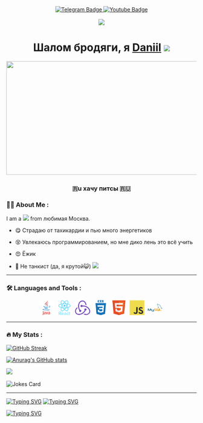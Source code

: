 <div id="badges" align="center">
  <a href="https://telegram.me/aristokratichno">
    <img src="https://img.shields.io/badge/Telegram-2CA5E0?style=for-the-badge&logo=telegram&logoColor=white" alt="Telegram Badge"/>
  </a>
  <a href="https://www.youtube.com/channel/UC5XZZcfNtt9gZmdJgw6CKtw">
    <img src="https://img.shields.io/badge/YouTube-red?style=for-the-badge&logo=youtube&logoColor=white" alt="Youtube Badge"/>
  </a>
</div>

<div id="viewprof" align="center">
  <img src="https://komarev.com/ghpvc/?username=BigBoyAbydabe&style=flat-square&color=blue" alt=""/>
</div>

<div id="header" align="center">
  <img src="https://media.giphy.com/media/3og0ILLVvPp8d64Jd6/giphy.gif" width="250"/>
</div>
<div id="heythere" align="center">
  <h1>
  Шалом бродяги, я <a href="https://vk.com/aristokratichn1y" target="_blank">Daniil</a>
  <img src="https://media.giphy.com/media/hvRJCLFzcasrR4ia7z/giphy.gif" width="30px"/>
</h1>
</div>

<div align="center">
  <img src="https://media.giphy.com/media/fwbZnTftCXVocKzfxR/giphy.gif" width="600" height="300"/>
</div>

<h3 align="center"> 🇷u хачу питсы 🇷🇺</h3>


### :man_technologist: About Me :
I am a <img src="https://media.giphy.com/media/3o7WIFs2ydhIrdMcyA/giphy.gif" width="75"> from любимая Москва.
- 😋 Страдаю от тахикардии и пью много энергетиков

- 😵 Увлекаюсь программированием, но мне дико лень это всё учить

- 😍 Ёжик

- 💩 Не танкист (да, я крутой😺) <img src="https://media.giphy.com/media/U3uEDJ2PfSQdG/giphy.gif" width="250"/>

---
### :hammer_and_wrench: Languages and Tools :
<div align="center">
  <img src="https://github.com/devicons/devicon/blob/master/icons/java/java-original-wordmark.svg" title="Java" alt="Java" width="40" height="40"/>&nbsp;
  <img src="https://github.com/devicons/devicon/blob/master/icons/react/react-original-wordmark.svg" title="React" alt="React" width="40" height="40"/>&nbsp;
  <img src="https://github.com/devicons/devicon/blob/master/icons/redux/redux-original.svg" title="Redux" alt="Redux " width="40" height="40"/>&nbsp;
  <img src="https://github.com/devicons/devicon/blob/master/icons/css3/css3-plain-wordmark.svg"  title="CSS3" alt="CSS" width="40" height="40"/>&nbsp;
  <img src="https://github.com/devicons/devicon/blob/master/icons/html5/html5-original.svg" title="HTML5" alt="HTML" width="40" height="40"/>&nbsp;
  <img src="https://github.com/devicons/devicon/blob/master/icons/javascript/javascript-original.svg" title="JavaScript" alt="JavaScript" width="40" height="40"/>&nbsp;
  <img src="https://github.com/devicons/devicon/blob/master/icons/mysql/mysql-original-wordmark.svg" title="MySQL"  alt="MySQL" width="40" height="40"/>&nbsp;
</div>

---
### :fire: My Stats :
[![GitHub Streak](http://github-readme-streak-stats.herokuapp.com?user=BigBoyAbydabe&theme=tokyonight_duo&hide_border=true&date_format=M%20j%5B%2C%20Y%5D)](https://git.io/streak-stats)

[![Anurag's GitHub stats](https://github-readme-stats.vercel.app/api?username=BigBoyAbydabe)](https://github.com/rompersStomper/github-readme-stats)

![](https://github-profile-summary-cards.vercel.app/api/cards/stats?username=BigBoyAbydabe&theme=solarized_dark)

<img src="https://readme-jokes.vercel.app/api" alt="Jokes Card" />

---
[![Typing SVG](https://readme-typing-svg.herokuapp.com?color=%2336BCF7&lines=Вот+такой+я+красивый+😮)](https://git.io/typing-svg)
[![Typing SVG](https://readme-typing-svg.herokuapp.com?color=%2336BCF7&lines=и+смешной+😅)](https://git.io/typing-svg)

[![Typing SVG](https://readme-typing-svg.herokuapp.com?color=%2336BCF7&lines=Спасибо+за+ваше+потраченное+время)](https://git.io/typing-svg)
